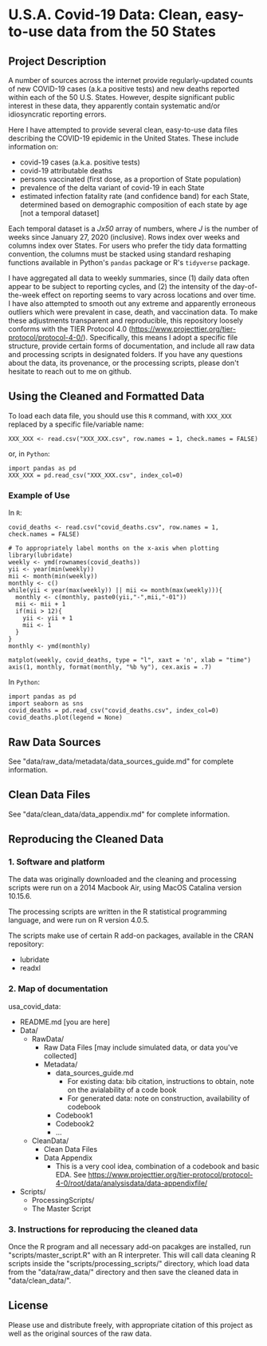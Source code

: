 # U.S.A. Covid-19 Data: Clean, easy-to-use data from the 50 States

## Project Description

A number of sources across the internet provide regularly-updated counts of new COVID-19 cases (a.k.a positive tests) and new deaths reported within each of the 50 U.S. States. However, despite significant public interest in these data, they apparently contain systematic and/or idiosyncratic reporting errors.

Here I have attempted to provide several clean, easy-to-use data files describing the COVID-19 epidemic in the United States. These include information on:
* covid-19 cases (a.k.a. positive tests)
* covid-19 attributable deaths
* persons vaccinated (first dose, as a proportion of State population)
* prevalence of the delta variant of covid-19 in each State
* estimated infection fatality rate (and confidence band) for each State, determined based on demographic composition of each state by age [not a temporal dataset]

Each temporal dataset is a *Jx50* array of numbers, where *J* is the number of weeks since January 27, 2020 (inclusive). Rows index over weeks and columns index over States. For users who prefer the tidy data formatting convention, the columns must be stacked using standard reshaping functions available in Python's ``pandas`` package or R's ```tidyverse``` package.

I have aggregated all data to weekly summaries, since (1) daily data often appear to be subject to reporting cycles, and (2) the intensity of the day-of-the-week effect on reporting seems to vary across locations and over time. I have also attempted to smooth out any extreme and apparently erroneous outliers which were prevalent in case, death, and vaccination data. To make these adjustments transparent and reproducible, this repository loosely conforms with the TIER Protocol 4.0 (https://www.projecttier.org/tier-protocol/protocol-4-0/). Specifically, this means I adopt a specific file structure, provide certain forms of documentation, and include all raw data and processing scripts in designated folders. If you have any questions about the data, its provenance, or the processing scripts, please don't hesitate to reach out to me on github.

## Using the Cleaned and Formatted Data

To load each data file, you should use this ```R``` command, with ```XXX_XXX``` replaced by a specific file/variable name:

```
XXX_XXX <- read.csv("XXX_XXX.csv", row.names = 1, check.names = FALSE)
```
or, in ```Python```:
```
import pandas as pd
XXX_XXX = pd.read_csv("XXX_XXX.csv", index_col=0)
```

### Example of Use

In ```R```:
```
covid_deaths <- read.csv("covid_deaths.csv", row.names = 1, check.names = FALSE)

# To appropriately label months on the x-axis when plotting
library(lubridate)
weekly <- ymd(rownames(covid_deaths))
yii <- year(min(weekly))
mii <- month(min(weekly))
monthly <- c()
while(yii < year(max(weekly)) || mii <= month(max(weekly))){
  monthly <- c(monthly, paste0(yii,"-",mii,"-01"))
  mii <- mii + 1
  if(mii > 12){
    yii <- yii + 1
    mii <- 1
  }
}
monthly <- ymd(monthly)

matplot(weekly, covid_deaths, type = "l", xaxt = 'n', xlab = "time")
axis(1, monthly, format(monthly, "%b %y"), cex.axis = .7)
```

In ```Python```:
```
import pandas as pd
import seaborn as sns
covid_deaths = pd.read_csv("covid_deaths.csv", index_col=0)
covid_deaths.plot(legend = None)
```

## Raw Data Sources

See "data/raw_data/metadata/data_sources_guide.md" for complete information.

## Clean Data Files

See "data/clean_data/data_appendix.md" for complete information.

## Reproducing the Cleaned Data

### 1. Software and platform

The data was originally downloaded and the cleaning and processing scripts were run on a 2014 Macbook Air, using MacOS Catalina version 10.15.6.

The processing scripts are written in the R statistical programming language, and were run on R version 4.0.5.

The scripts make use of certain R add-on packages, available in the CRAN repository:

* lubridate
* readxl

### 2. Map of documentation

usa_covid_data:

* README.md [you are here]
* Data/
  * RawData/
    * Raw Data Files [may include simulated data, or data you've collected]
    * Metadata/
      * data_sources_guide.md
        * For existing data: bib citation, instructions to obtain, note on the avialability of a code book
        * For generated data: note on construction, availability of codebook
      * Codebook1
      * Codebook2
      * ...
  * CleanData/
    * Clean Data Files
    * Data Appendix
      * This is a very cool idea, combination of a codebook and basic EDA. See https://www.projecttier.org/tier-protocol/protocol-4-0/root/data/analysisdata/data-appendixfile/
* Scripts/
  * ProcessingScripts/
  * The Master Script

### 3. Instructions for reproducing the cleaned data

Once the R program and all necessary add-on pacakges are installed, run "scripts/master_script.R" with an R interpreter. This will call data cleaning R scripts inside the "scripts/processing_scripts/" directory, which load data from the "data/raw_data/" directory and then save the cleaned data in "data/clean_data/".

## License

Please use and distribute freely, with appropriate citation of this project as well as the original sources of the raw data.

